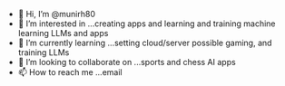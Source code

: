 - 👋 Hi, I’m @munirh80
- 👀 I’m interested in ...creating apps and learning and training machine learning LLMs and apps
- 🌱 I’m currently learning ...setting cloud/server possible gaming, and training LLMs
- 💞️ I’m looking to collaborate on ...sports and chess AI apps
- 📫 How to reach me ...email

<!---
munirh80/munirh80 is a ✨ special ✨ repository because its `README.md` (this file) appears on your GitHub profile.
You can click the Preview link to take a look at your changes.
--->
